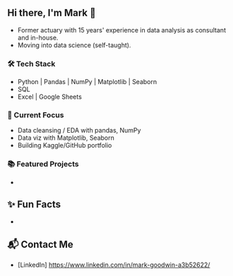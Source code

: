 ## Hi there, I'm Mark 👋
- Former actuary with 15 years' experience in data analysis as consultant and in-house.
- Moving into data science (self-taught).

### 🛠 Tech Stack
- Python | Pandas | NumPy | Matplotlib | Seaborn
- SQL
- Excel | Google Sheets

### 🚀 Current Focus
- Data cleansing / EDA with pandas, NumPy
- Data viz with Matplotlib, Seaborn
- Building Kaggle/GitHub portfolio

### 📚 Featured Projects
-

## ✨ Fun Facts
- 

## 📬 Contact Me
- [LinkedIn] https://www.linkedin.com/in/mark-goodwin-a3b52622/
